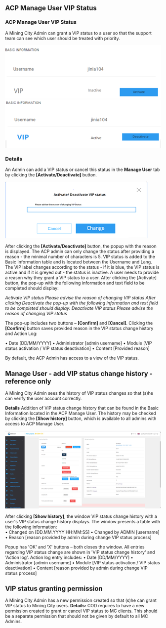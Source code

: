 ## ACP Manage User VIP Status

### ACP Manage User VIP Status
A Mining City Admin can grant a VIP status to a user so that the support team can see
which user should be treated with priority.

![alt text](https://github.com/WiolaLesniak/job_assignment/blob/main/ACP_1.png)
![alt text](https://github.com/WiolaLesniak/job_assignment/blob/main/ACP_2.png)

### Details
An Admin can add a VIP status or cancel this status in the **Manage User** tab by clicking the **[Activate/Deactivate]** button. 

![alt text](https://github.com/WiolaLesniak/job_assignment/blob/main/ACP_3.png)

After clicking the **[Activate/Deactivate]** button, the popup with the reason is displayed. The ACP admin can only change the status after providing a reason - the minimal number of characters is 5.
VIP status is added to the Basic Information table and is located between the Username and Lang. The VIP label changes according to the status - if it is blue, the VIP status is active and if it is greyed out - the status is inactive. A user needs to provide a reason why they grant a VIP status to a user. After clicking the [Activate] button, the pop-up with the following information and text field to be completed should display:

*Activate VIP status
Please advise the reason of changing VIP status
After clicking Deactivate the pop-up with the following information and text field to be completed should display: 
Deactivate VIP status
Please advise the reason of changing VIP status*

The pop-up includes two buttons – **[Confirm]** and **[Cancel]**. Clicking the **[Confirm]** button saves provided reason in the VIP status change history and Action Log: 

•	Date [DD/MM/YYYY]
•	Administrator [admin username]
•	Module [VIP status activation / VIP status deactivation]
•	Content [Provided reason]

By default, the ACP Admin has access to a view of the VIP status.

## Manage User - add VIP status change history - reference only

A Mining City Admin sees the history of VIP status changes so that (s)he can verify the user account correctly. 

**Details**
Addition of VIP status change history that can be found in the Basic Information located in the ACP Manage User. 
The history may be checked by clicking the **[Show history]** button, which is available to all admins with access to ACP Manage User.

![alt text](https://github.com/WiolaLesniak/job_assignment/blob/main/ACP_4.png)

After clicking **[Show history]**, the window VIP status change history with a user's VIP status change history displays. The window presents a table with the following information:  
•	Changed on [DD.MM.YYYY HH:MM:SS] 
•	Changed by ADMIN [username] 
•	Reason [reason provided by admin during change VIP status process]   

Popup has 'OK' and 'X' buttons – both closes the window.
All entries regarding VIP status change are shown in 'VIP status change history' and 'Action log'. Action log entry includes: 
•	Date [DD/MM/YYYY] 
•	Administrator [admin username] 
•	Module [VIP status activation / VIP status deactivation] 
•	Content [reason provided by admin during change VIP status process] 

## VIP status granting permission 

A Mining City Admin has a new permission created so that (s)he can grant VIP status to Mining City users.
**Details:**
COD requires to have a new permission created to grant or cancel VIP status to MC clients. This should be a separate permission that should not be given by default to all MC Admins. 
 






